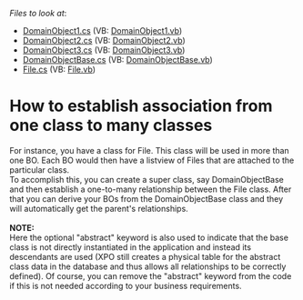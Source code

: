 <!-- default file list -->
*Files to look at*:

* [DomainObject1.cs](./CS/WinSolution.Module/DomainObject1.cs) (VB: [DomainObject1.vb](./VB/WinSolution.Module/DomainObject1.vb))
* [DomainObject2.cs](./CS/WinSolution.Module/DomainObject2.cs) (VB: [DomainObject2.vb](./VB/WinSolution.Module/DomainObject2.vb))
* [DomainObject3.cs](./CS/WinSolution.Module/DomainObject3.cs) (VB: [DomainObject3.vb](./VB/WinSolution.Module/DomainObject3.vb))
* [DomainObjectBase.cs](./CS/WinSolution.Module/DomainObjectBase.cs) (VB: [DomainObjectBase.vb](./VB/WinSolution.Module/DomainObjectBase.vb))
* [File.cs](./CS/WinSolution.Module/File.cs) (VB: [File.vb](./VB/WinSolution.Module/File.vb))
<!-- default file list end -->
# How to establish association from one class to many classes


<p>For instance, you have a class for File. This class will be used in more than one BO. Each BO would then have a listview of Files that are attached to the particular class.<br> To accomplish this, you can create a super class, say DomainObjectBase and then establish a one-to-many relationship between the File class. After that you can derive your BOs from the DomainObjectBase class and they will automatically get the parent's relationships.<br><br><strong>NOTE:</strong><br>Here the optional "abstract" keyword is also used to indicate that the base class is not directly instantiated in the application and instead its descendants are used (XPO still creates a physical table for the abstract class data in the database and thus allows all relationships to be correctly defined). Of course, you can remove the "abstract" keyword from the code if this is not needed according to your business requirements.</p>

<br/>


